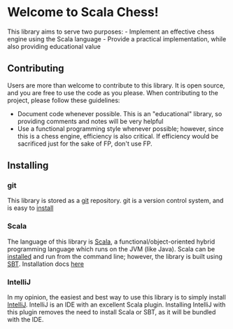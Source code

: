 # Welcome to Scala Chess!
This library aims to serve two purposes:
    - Implement an effective chess engine using the Scala language
    - Provide a practical implementation, while also providing educational value

## Contributing
Users are more than welcome to contribute to this library.  It is open source, and you are
free to use the code as you please.  When contributing to the project, please follow these guidelines:
* Document code whenever possible.  This is an "educational" library, so providing comments and notes will be very helpful
* Use a functional programming style whenever possible; however, since this is a chess engine, efficiency is also critical.  If efficiency would be sacrificed just for the sake of FP, don't use FP.

## Installing
### git
This library is stored as a [git](https://git-scm.com/) repository.  git is a version control system, and is easy to [install](https://git-scm.com/book/en/v2/Getting-Started-Installing-Git)

### Scala
The language of this library is [Scala](http://www.scala-lang.org/), a functional/object-oriented hybrid programming language which runs on the JVM (like Java).
Scala can be [installed](http://www.scala-lang.org/download/install.html) and run from the command line; however, the library is built using [SBT](http://www.scala-sbt.org/).  Installation docs [here](http://www.scala-sbt.org/0.13/docs/Setup.html)

### IntelliJ
In my opinion, the easiest and best way to use this library is to simply install [IntelliJ](https://www.jetbrains.com/idea/).
IntelliJ is an IDE with an excellent Scala plugin.  Installing IntelliJ with this plugin removes the need to install Scala or SBT, as it will be bundled with the IDE.
